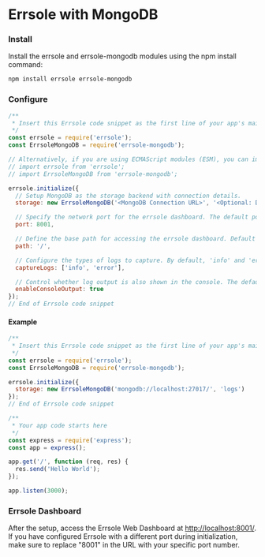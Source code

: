 # Errsole with MongoDB

### Install

Install the errsole and errsole-mongodb modules using the npm install command:

```bash
npm install errsole errsole-mongodb
```

### Configure

```javascript
/**
 * Insert this Errsole code snippet as the first line of your app's main file
 */
const errsole = require('errsole');
const ErrsoleMongoDB = require('errsole-mongodb');

// Alternatively, if you are using ECMAScript modules (ESM), you can import the modules as follows:
// import errsole from 'errsole';
// import ErrsoleMongoDB from 'errsole-mongodb';

errsole.initialize({
  // Setup MongoDB as the storage backend with connection details.
  storage: new ErrsoleMongoDB('<MongoDB Connection URL>', '<Optional: Database Name>', '<Optional: MongoDB Client Options>'),

  // Specify the network port for the errsole dashboard. The default port is 8001 if not specified.
  port: 8001,

  // Define the base path for accessing the errsole dashboard. Default is the root path ('/').
  path: '/',

  // Configure the types of logs to capture. By default, 'info' and 'error' logs are captured.
  captureLogs: ['info', 'error'],

  // Control whether log output is also shown in the console. The default setting is true, allowing console output.
  enableConsoleOutput: true
});
// End of Errsole code snippet
```

#### Example

```javascript
/**
 * Insert this Errsole code snippet as the first line of your app's main file
 */
const errsole = require('errsole');
const ErrsoleMongoDB = require('errsole-mongodb');

errsole.initialize({
  storage: new ErrsoleMongoDB('mongodb://localhost:27017/', 'logs')
});
// End of Errsole code snippet

/**
 * Your app code starts here
 */
const express = require('express');
const app = express();

app.get('/', function (req, res) {
  res.send('Hello World');
});

app.listen(3000);
```

### Errsole Dashboard

After the setup, access the Errsole Web Dashboard at [http://localhost:8001/](http://localhost:8001/). If you have configured Errsole with a different port during initialization, make sure to replace "8001" in the URL with your specific port number.

